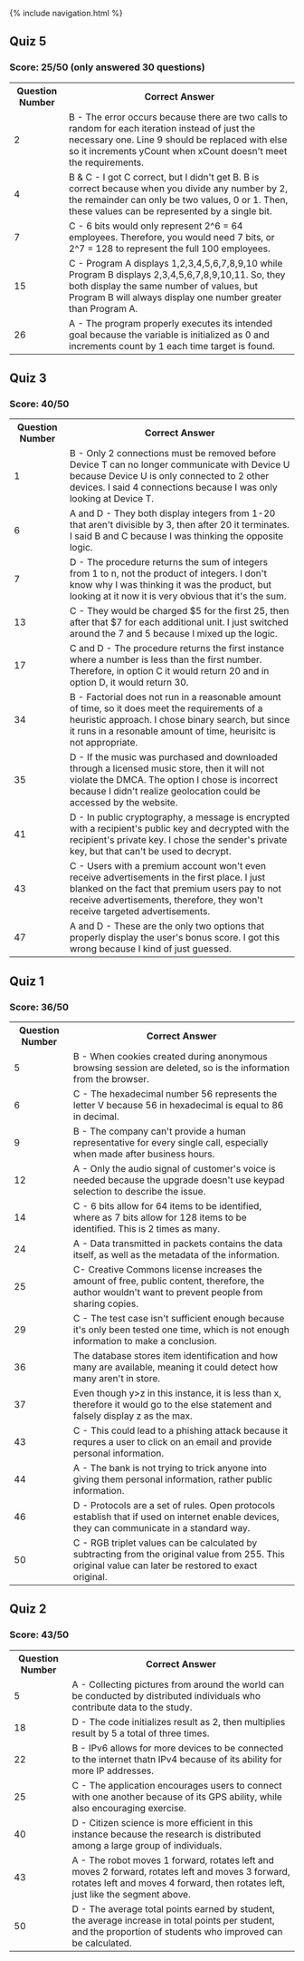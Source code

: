 {% include navigation.html %}
## Quiz 5
### Score: 25/50 (only answered 30 questions)

<table id="readmeinformation">
<tr>
<th>Question Number</th>
<th>Correct Answer</th>
</tr>

<tr>
<td>2</td>
<td>
B - The error occurs because there are two calls to random for each iteration instead of just the necessary one. Line 9 should be replaced with else so it increments yCount when xCount doesn't meet the requirements.
</td>
</tr>
  
<tr>
<td>4</td>
<td>
B & C - I got C correct, but I didn't get B. B is correct because when you divide any number by 2, the remainder can only be two values, 0 or 1. Then, these values can be represented by a single bit.
</td>
</tr>  

<tr>
<td>7</td>
<td>
C - 6 bits would only represent 2^6 = 64 employees. Therefore, you would need 7 bits, or 2^7 = 128 to represent the full 100 employees.
</td>
</tr>    
  
<tr>
<td>15</td>
<td>
C - Program A displays 1,2,3,4,5,6,7,8,9,10 while Program B displays 2,3,4,5,6,7,8,9,10,11. So, they both display the same number of values, but Program B will always display one number greater than Program A.
</td>
</tr> 
  
<tr>
<td>26</td>
<td>
A - The program properly executes its intended goal because the variable is initialized as 0 and increments count by 1 each time target is found.
</td>
</tr>    
</table>
  
## Quiz 3
### Score: 40/50
<table id="readmeinformation">
<tr>
<th>Question Number</th>
<th>Correct Answer</th>
</tr>

<tr>
<td>1</td>
<td>
B - Only 2 connections must be removed before Device T can no longer communicate with Device U because Device U is only connected to 2 other devices. I said 4 connections because I was only looking at Device T.
</td>
</tr>

<tr>
<td>6</td>
<td>
A and D - They both display integers from 1-20 that aren't divisible by 3, then after 20 it terminates. I said B and C because I was thinking the opposite logic.
</td>
</tr>

<tr>
<td>7</td>
<td>
D - The procedure returns the sum of integers from 1 to n, not the product of integers. I don't know why I was thinking it was the product, but looking at it now it is very obvious that it's the sum.
</td>
</tr>

<tr>
<td>13</td>
<td>
C - They would be charged $5 for the first 25, then after that $7 for each additional unit. I just switched around the 7 and 5 because I mixed up the logic.
</td>
</tr>

<tr>
<td>17</td>
<td>
C and D - The procedure returns the first instance where a number is less than the first number. Therefore, in option C it would return 20 and in option D, it would return 30. 
</td>
</tr>

<tr>
<td>34</td>
<td>
B - Factorial does not run in a reasonable amount of time, so it does meet the requirements of a heuristic approach. I chose binary search, but since it runs in a resonable amount of time, heurisitc is not appropriate.
</td>
</tr>

<tr>
<td>35</td>
<td>
D - If the music was purchased and downloaded through a licensed music store, then it will not violate the DMCA. The option I chose is incorrect because I didn't realize geolocation could be accessed by the website.
</td>
</tr>

<tr>
<td>41</td>
<td>
D - In public cryptography, a message is encrypted with a recipient's public key and decrypted with the recipient's private key. I chose the sender's private key, but that can't be used to decrypt.
</td>
</tr>

<tr>
<td>43</td>
<td>
C - Users with a premium account won't even receive advertisements in the first place. I just blanked on the fact that premium users pay to not receive advertisements, therefore, they won't receive targeted advertisements.
</td>
</tr>

<tr>
<td>47</td>
<td>
A and D - These are the only two options that properly display the user's bonus score. I got this wrong because I kind of just guessed.
</td>
</tr>
</table>

## Quiz 1
### Score: 36/50
<table id="readmeinformation">


<tr>
<th>Question Number</th>
<th>Correct Answer</th>
</tr>

<tr>
<td>5</td>
<td>
B - When cookies created during anonymous browsing session are deleted, so is the information from the browser.
</td>
</tr>

<tr>
<td>6</td>
<td>
C - The hexadecimal number 56 represents the letter V because 56 in hexadecimal is equal to 86 in decimal.
</td>
</tr>

<tr>
<td>9</td>
<td>
B - The company can't provide a human representative for every single call, especially when made after business hours.
</td>
</tr>

<tr>
<td>12</td>
<td>
A - Only the audio signal of customer's voice is needed because the upgrade doesn't use keypad selection to describe the issue.
</td>
</tr>

<tr>
<td>14</td>
<td>
C - 6 bits allow for 64 items to be identified, where as 7 bits allow for 128 items to be identified. This is 2 times as many.
</td>
</tr>

<tr>
<td>24</td>
<td>
A - Data transmitted in packets contains the data itself, as well as the metadata of the information.
</td>
</tr>

<tr>
<td>25</td>
<td>
C- Creative Commons license increases the amount of free, public content, therefore, the author wouldn't want to prevent people from sharing copies.
</td>
</tr>

<tr>
<td>29</td>
<td>
C - The test case isn't sufficient enough because it's only been tested one time, which is not enough information to make a conclusion.
</td>
</tr>

<tr>
<td>36</td>
<td>
The database stores item identification and how many are available, meaning it could detect how many aren't in store.
</td>
</tr>

<tr>
<td>37</td>
<td>
Even though y>z in this instance, it is less than x, therefore it would go to the else statement and falsely display z as the max.
</td>
</tr>

<tr>
<td>43</td>
<td>
C - This could lead to a phishing attack because it requres a user to click on an email and provide personal information.
</td>
</tr>

<tr>
<td>44</td>
<td>
A - The bank is not trying to trick anyone into giving them personal information, rather public information.</td>
</tr>

<tr>
<td>46</td>
<td>
D - Protocols are a set of rules. Open protocols establish that if used on internet enable devices, they can communicate in a standard way.
</tr>

<tr>
<td>50</td>
<td>
C - RGB triplet values can be calculated by subtracting from the original value from 255. This original value can later be restored to exact original.
</tr>
</table>

## Quiz 2
### Score: 43/50
<table id="readmeinformation">

<tr>
<th>Question Number</th>
<th>Correct Answer</th>
</tr>

<tr>
<td>5</td>
<td>
A - Collecting pictures from around the world can be conducted by distributed individuals who contribute data to the study.
</td>
</tr>

<td>18</td>
<td>
D - The code initializes result as 2, then multiplies result by 5 a total of three times.
</td>
</tr>

<td>22</td>
<td>
B - IPv6 allows for more devices to be connected to the internet thatn IPv4 because of its ability for more IP addresses.
</td>
</tr>

<td>25</td>
<td>
C - The application encourages users to connect with one another because of its GPS ability, while also encouraging exercise.
</td>
</tr>

<td>40</td>
<td>
D - Citizen science is more efficient in this instance because the research is distributed among a large group of individuals.
</td>
</tr>

<td>43</td>
<td>
A - The robot moves 1 forward, rotates left and moves 2 forward, rotates left and moves 3 forward, rotates left and moves 4 forward, then rotates left, just like the segment above.
</td>
</tr>

<td>50</td>
<td>
D - The average total points earned by student, the average increase in total points per student, and the proportion of students who improved can be calculated.
</td>
</tr>

</table>

